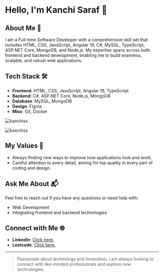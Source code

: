 # Hello, I'm Kanchi Saraf 👋

## About Me 🚀
I am a Full-time Software Developer with a comprehensive skill set that includes HTML, CSS, JavaScript, Angular 19, C#, MySQL, TypeScript, ASP.NET Core, MongoDB, and Node.js. My expertise spans across both frontend and backend development, enabling me to build seamless, scalable, and robust web applications.

## Tech Stack 🛠️
- **Frontend**: HTML, CSS, JavaScript, Angular 19, TypeScript
- **Backend**: C#, ASP.NET Core, Node.js, MongoDB
- **Database**: MySQL, MongoDB
- **Design**: Figma
- **Misc**: Git, Docker

<p align="left"> <img src="https://komarev.com/ghpvc/?username=kanchiss&label=Profile%20views&color=0e75b6&style=flat" alt="kanchiss" /> </p>
<p align="left"> <img src="https://img.shields.io/github/followers/kanchiss?label=follow&style=social" alt="kanchiss" /> </p>

## My Values 🔖
- Always finding new ways to improve how applications look and work.
- Careful attention to every detail, aiming for top quality in every part of coding and design.

## Ask Me About 📬
Feel free to reach out if you have any questions or need help with:
- Web Development
- Integrating frontend and backend technologies

## Connect with Me 🌐
- **LinkedIn**: [Click here.](https://linkedin.com/in/kanchi-s)
- **Leetcode**: [Click here.](https://leetcode.com/kanchisaraf/)

---

> Passionate about technology and innovation, I am always looking to connect with like-minded professionals and explore new technologies.

